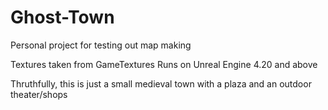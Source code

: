 # Ghost-Town
Personal project for testing out map making 

Textures taken from GameTextures
Runs on Unreal Engine 4.20 and above

Thruthfully, this is just a small medieval town with a plaza and an outdoor theater/shops
